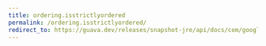 ```yaml
---
title: ordering.isstrictlyordered
permalink: /ordering.isstrictlyordered/
redirect_to: https://guava.dev/releases/snapshot-jre/api/docs/com/google/common/collect/Ordering.html#isStrictlyOrdered-java.lang.Iterable-
---
```

